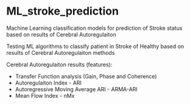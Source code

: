 # ML_stroke_prediction
Machine Learning classification models for prediction of Stroke status based on results of Cerebral Autoregulaiton

Testing ML algorithms to classify patient in Stroke of Healthy based on results of Cerebral Autoregulaiton methods 

Cerebral Autoregulaiton results (features): 
- Transfer Function analysis (Gain, Phase and Coherence)
- Autoregulaiton Index - ARI
- Autoregressive Moving Average ARI - ARMA-ARI
- Mean Flow Index - nMx
